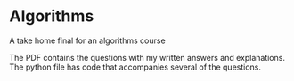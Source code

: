 # Algorithms
A take home final for an algorithms course

The PDF contains the questions with my written answers and explanations. The python file has code that accompanies several of the questions.
